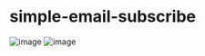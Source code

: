 # simple-email-subscribe
![image](https://user-images.githubusercontent.com/35144104/170424445-815e3a30-b002-4b69-9877-6a7c98346382.png)
![image](https://user-images.githubusercontent.com/35144104/170424534-dce5d963-24dc-4802-b84b-2a215dbbda94.png)
